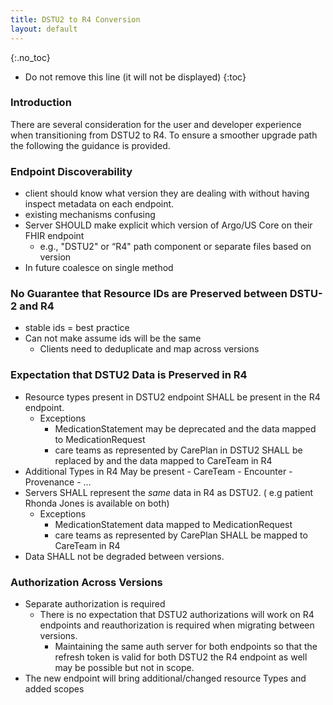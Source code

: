 ```yaml
---
title: DSTU2 to R4 Conversion
layout: default
---
```


{:.no_toc}

<!-- TOC  the css styling for this is \pages\assets\css\project.css under 'markdown-toc'-->

* Do not remove this line (it will not be displayed)
{:toc}


<!-- end TOC -->



### Introduction

There are several consideration for the user and developer experience when transitioning from DSTU2 to R4.  To ensure a smoother upgrade path the following the guidance is provided.

### Endpoint Discoverability

- client should know what version they are dealing with without having inspect metadata on each endpoint.
- existing mechanisms confusing
- Server SHOULD make explicit which version of Argo/US Core on their FHIR endpoint
   - e.g., "DSTU2" or “R4" path component or separate files based on version
- In future coalesce on single method

### No Guarantee that Resource IDs are Preserved between DSTU-2 and R4

- stable ids = best practice
- Can not make assume ids will be the same
  - Clients need to deduplicate and map across versions

### Expectation that DSTU2 Data is Preserved in R4

- Resource types present in DSTU2 endpoint SHALL be present in the R4 endpoint.
  - Exceptions
    - MedicationStatement may be deprecated and the data mapped to MedicationRequest
    - care teams as represented by CarePlan in DSTU2 SHALL be replaced by and the data mapped to CareTeam in R4
- Additional Types in R4 May be present
      - CareTeam
      - Encounter
      - Provenance
      - ...
- Servers SHALL represent the *same* data in R4 as DSTU2.  ( e.g patient Rhonda Jones is available on both)
  - Exceptions
    - MedicationStatement data mapped to MedicationRequest
    - care teams as represented by CarePlan SHALL be mapped to CareTeam in R4
- Data SHALL not be degraded between versions.

### Authorization Across Versions

- Separate authorization is required
   - There is no expectation that DSTU2 authorizations will work on R4 endpoints and reauthorization is required when migrating between versions.
      - Maintaining the same auth server for both endpoints so that the refresh token is valid for both DSTU2 the R4 endpoint as well may be possible but not in scope.
- The new endpoint will bring additional/changed resource Types and added scopes
